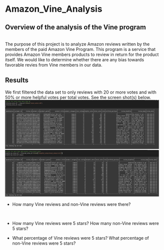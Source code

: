 # Amazon_Vine_Analysis

## Overview of the analysis of the Vine program
<br>
The purpose of this project is to analyze Amazon reviews written by the members of the paid Amazon Vine Program. This program is a service that provides Amazon Vine members products to review in return for the product itself. We would like to determine whether there are any bias towards favorable  revies from Vine members in our data.

## Results

We first filtered the data set to only reviews with 20 or more votes and with 50% or more helpful votes per total votes. See the screen shot(s) below.
![filteredDF2](images/FilteredDF2.PNG)
![filteredDF1](images/FilteredDF.PNG)
- How many Vine reviews and non-Vine reviews were there?
<br>

- How many Vine reviews were 5 stars? How many non-Vine reviews were 5 stars?

- What percentage of Vine reviews were 5 stars? What percentage of non-Vine reviews were 5 stars?

